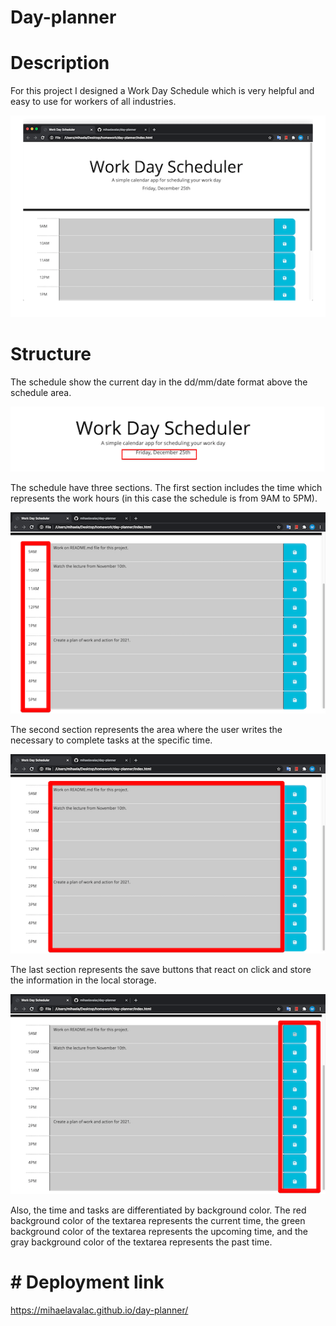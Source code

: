 # Day-planner
# Description
For this project I designed a Work Day Schedule which is very helpful and easy to use for workers of all industries.

<img  src="images/Work day Schedule.png">

# Structure
The schedule show the current day in the dd/mm/date format above the schedule area. 

<img src="images/current-date.png">

The schedule have three sections.
The first section includes the time which represents the work hours (in this case the schedule is from 9AM to 5PM).

<img  src="images/work-hours.png">

The second section represents the area where the user writes the necessary to complete tasks at the specific time.

<img  src="images/users-tasks.png"> 

The last section represents the save buttons that react on click and store the information in the local storage.

<img  src="images/save-buttons.png">


Also, the time and tasks are differentiated by background color.
The red background color of the textarea represents the current time, the green background color of the textarea represents the upcoming time, and the gray background color of the textarea represents the past time.   


# # Deployment link
https://mihaelavalac.github.io/day-planner/